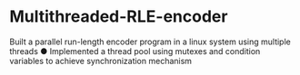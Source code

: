 # Multithreaded-RLE-encoder
Built a parallel run-length encoder program in a linux system using multiple threads ● Implemented a thread pool using mutexes and condition variables to achieve synchronization mechanism
